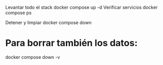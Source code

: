 Levantar todo el stack
  docker compose up -d
Verificar servicios
  docker compose ps

Detener y limpiar
  docker compose down
# Para borrar también los datos:
docker compose down -v
